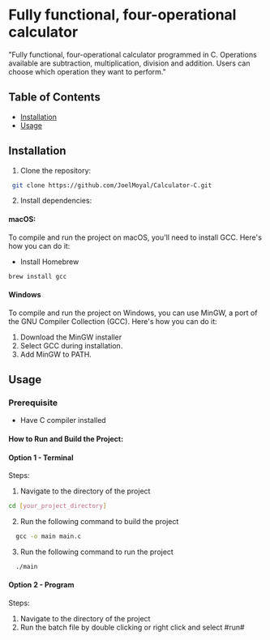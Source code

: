 
# Fully functional, four-operational calculator 

"Fully functional, four-operational calculator programmed in C. Operations available are subtraction, multiplication, division  and addition. Users can choose which operation they want to perform."





## Table of Contents
- [Installation](#installation)
- [Usage](#usage)



## Installation

1. Clone the repository:
```bash
 git clone https://github.com/JoelMoyal/Calculator-C.git
```

2. Install dependencies:
#### macOS:
To compile and run the project on macOS, you'll need to install GCC. Here's how you can do it:

- Install Homebrew

```bash
brew install gcc
 ```
#### Windows
To compile and run the project on Windows, you can use MinGW, a port of the GNU Compiler Collection (GCC). Here's how you can do it:

1. Download the MinGW installer
2. Select GCC during installation.
3. Add MinGW to PATH.

## Usage

### Prerequisite 
- Have C compiler installed 

#### How to Run and Build the Project:
#### Option 1 - Terminal
Steps:
1. Navigate to the directory of the project 

```bash
cd [your_project_directory]

```
2. Run the following command to build the project
```bash
  gcc -o main main.c
```
3. Run the following command to run the project
```bash
  ./main
```

#### Option 2 - Program

Steps:
1. Navigate to the directory of the project
2. Run the batch file by double clicking or right click and select #run#
